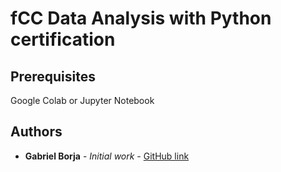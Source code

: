 # fCC Data Analysis with Python certification

## **Prerequisites**

Google Colab or Jupyter Notebook

## **Authors**

* **Gabriel Borja** - *Initial work* - [GitHub link](https://github.com/gabrielborja/fCC_certifications)
